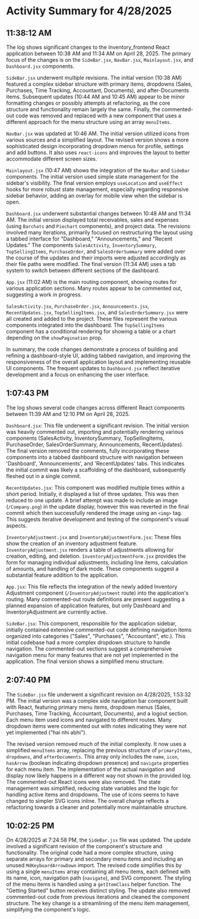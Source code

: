 # Activity Summary for 4/28/2025

## 11:38:12 AM
The log shows significant changes to the Inventory_frontend React application between 10:38 AM and 11:34 AM on April 28, 2025.  The primary focus of the changes is on the `SideBar.jsx`, `NavBar.jsx`, `Mainlayout.jsx`, and `Dashboard.jsx` components.

`SideBar.jsx` underwent multiple revisions. The initial version (10:38 AM) featured a complex sidebar structure with primary items, dropdowns (Sales, Purchases, Time Tracking, Accountant, Documents), and after-Documents items.  Subsequent updates (10:44 AM and 10:45 AM)  appear to be minor formatting changes or possibly attempts at refactoring, as the core structure and functionality remain largely the same. Finally, the commented-out code was removed and replaced with a new component that uses a different approach for the menu structure using an array `menuItems`.

`NavBar.jsx` was updated at 10:46 AM.  The initial version utilized icons from various sources and a simplified layout. The revised version shows a more sophisticated design incorporating dropdown menus for profile, settings and add buttons.  It also uses `react-icons` and improves the layout to better accommodate different screen sizes.

`Mainlayout.jsx` (10:47 AM) shows the integration of the `NavBar` and `SideBar` components.  The initial version used simple state management for the sidebar's visibility.  The final version employs `useLocation` and `useEffect` hooks for more robust state management, especially regarding responsive sidebar behavior, adding an overlay for mobile view when the sidebar is open.

`Dashboard.jsx`  underwent substantial changes between 10:48 AM and 11:34 AM. The initial version displayed total receivables, sales and expenses (using `Barchats` and `Piechart` components), and project data. The  revisions involved many iterations, primarily focused on restructuring the layout using a tabbed interface for "Dashboard," "Announcements," and "Recent Updates."   The components `SalesActivity`, `InventorySummary`, `TopSellingItems`, `PurchaseOrder`, and `SalesOrderSummary` were added over the course of the updates and their imports were adjusted accordingly as their file paths were modified.  The final version (11:34 AM) uses a tab system to switch between different sections of the dashboard.

`App.jsx` (11:02 AM)  is the main routing component, showing routes for various application sections.  Many routes appear to be commented out, suggesting a work in progress.


`SalesActivity.jsx`, `PurchaseOrder.jsx`, `Announcements.jsx`, `RecentUpdates.jsx`, `TopSellingItems.jsx`, and `SalesOrderSummary.jsx`  were all created and added to the project. These files represent the various components integrated into the dashboard. The `TopSellingItems` component has a conditional rendering for showing a table or a chart depending on the `showPagination` prop.


In summary, the code changes demonstrate a process of building and refining a dashboard-style UI, adding tabbed navigation, and improving the responsiveness of the overall application layout and implementing reusable UI components. The frequent updates to `Dashboard.jsx` reflect iterative development and a focus on enhancing the user interface.


## 1:07:43 PM
The log shows several code changes across different React components between 11:39 AM and 12:10 PM on April 28, 2025.

`Dashboard.jsx`:  This file underwent a significant revision.  The initial version was heavily commented out, importing and potentially rendering various components (SalesActivity, InventorySummary, TopSellingItems, PurchaseOrder, SalesOrderSummary, Announcements, RecentUpdates). The final version removed the comments, fully incorporating these components into a tabbed dashboard structure with navigation between 'Dashboard', 'Announcements', and 'RecentUpdates' tabs.  This indicates the initial commit was likely a scaffolding of the dashboard, subsequently fleshed out in a single commit.

`RecentUpdates.jsx`: This component was modified multiple times within a short period. Initially, it displayed a list of three updates.  This was then reduced to one update. A brief attempt was made to include an image (`/Company.png`)  in the update display, however this was reverted in the final commit which then successfully rendered the image using an `<img>` tag. This suggests iterative development and testing of the component's visual aspects.

`InventoryAdjustment.jsx` and `InventoryAdjustmentForm.jsx`: These files show the creation of an inventory adjustment feature. `InventoryAdjustment.jsx` renders a table of adjustments allowing for creation, editing, and deletion.  `InventoryAdjustmentForm.jsx` provides the form for managing individual adjustments, including line items,  calculation of amounts, and handling of dark mode.  These components suggest a substantial feature addition to the application.

`App.jsx`: This file reflects the integration of the newly added Inventory Adjustment component (`/InventoryAdjustment` route) into the application's routing.  Many commented-out route definitions are present suggesting a planned expansion of application features, but only Dashboard and InventoryAdjustment are currently active.

`SideBar.jsx`: This component, responsible for the application sidebar, initially contained extensive commented-out code defining navigation items organized into categories ("Sales", "Purchases", "Accountant", etc.). This initial codebase had a more complex dropdown structure to handle navigation. The commented-out sections suggest a comprehensive navigation menu for many features that are not yet implemented in the application. The final version shows a simplified menu structure.


## 2:07:40 PM
The `SideBar.jsx` file underwent a significant revision on 4/28/2025, 1:53:32 PM.  The initial version was a complex side navigation bar component built with React, featuring primary menu items, dropdown menus (Sales, Purchases, Time Tracking, Accountant, Documents), and a logout section.  Each menu item used icons and navigated to different routes.  Many dropdown items were commented out with notes indicating they were not yet implemented ("hai nhi abhi").

The revised version removed much of the initial complexity.  It now uses a simplified `menuItems` array, replacing the previous structure of `primaryItems`, `dropdowns`, and `afterDocuments`. This array only includes the `name`, `icon`, `hasArrow` (boolean indicating dropdown presence) and `navigate` properties for each menu item. The implementation of the actual navigation and display now likely happens in a different way not shown in the provided log.  The commented-out React icons were also removed.  The state management was simplified,  reducing state variables and  the logic for handling active items and dropdowns. The use of icons seems to have changed to simpler SVG icons inline.  The overall change reflects a refactoring towards a cleaner and potentially more maintainable structure.


## 10:02:25 PM
On 4/28/2025 at 7:24:58 PM, the `SideBar.jsx` file was updated.  The update involved a significant revision of the component's structure and functionality.  The original code had a more complex structure, using separate arrays for primary and secondary menu items and including an unused `MdKeyboardArrowDown` import.  The revised code simplifies this by using a single `menuItems` array containing all menu items, each defined with its name, icon, navigation path (`navigate`), and SVG component.  The styling of the menu items is handled using a `getItemClass` helper function.  The  "Getting Started" button receives distinct styling. The update also removed commented-out code from previous iterations and cleaned the component structure. The key change is a streamlining of the menu item management, simplifying the component's logic.
